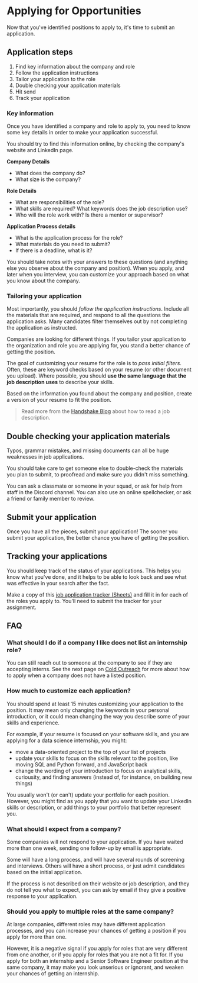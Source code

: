 # Applying for Opportunities

Now that you've identified positions to apply to, it's time to submit an application.

## Application steps

1. Find key information about the company and role
2. Follow the application instructions
3. Tailor your application to the role
4. Double checking your application materials
5. Hit send
6. Track your application

### Key information

Once you have identified a company and role to apply to, you need to know some key details in order to make your application successful.

You should try to find this information online, by checking the company's website and LinkedIn page.

**Company Details**

- What does the company do?
- What size is the company?

**Role Details**

- What are responsibilities of the role?
- What skills are required? What keywords does the job description use?
- Who will the role work with? Is there a mentor or supervisor?

**Application Process details**

- What is the application process for the role? 
- What materials do you need to submit?
- If there is a deadline, what is it? 

You should take notes with your answers to these questions (and anything else you observe about the company and position). When you apply, and later when you interview, you can customize your approach based on what you know about the company.

### Tailoring your application

Most importantly, you should *follow the application instructions*. Include all the materials that are required, and respond to all the questions the application asks. Many candidates filter themselves out by not completing the application as instructed.

Companies are looking for different things. If you tailor your application to the organization and role you are applying for, you stand a better chance of getting the position.

The goal of customizing your resume for the role is to _pass initial filters_. Often, these are keyword checks based on your resume (or other document you upload). Where possible, you should **use the same language that the job description uses** to describe your skills.

Based on the information you found about the company and position, create a version of your resume to fit the position.

> Read more from the [Handshake Blog](https://joinhandshake.com/blog/students/the-right-way-to-read-an-entry-level-job-description/) about how to read a job description.

## Double checking your application materials

Typos, grammar mistakes, and missing documents can all be huge weaknesses in job applications.

You should take care to get someone else to double-check the materials you plan to submit, to proofread and make sure you didn't miss something.

You can ask a classmate or someone in your squad, or ask for help from staff in the Discord channel. You can also use an online spellchecker, or ask a friend or family member to review.

## Submit your application

Once you have all the pieces, submit your application! The sooner you submit your application, the better chance you have of getting the position.

## Tracking your applications

You should keep track of the status of your applications. This helps you know what you've done, and it helps to be able to look back and see what was effective in your search after the fact.

Make a copy of this [job application tracker (Sheets)](https://docs.google.com/spreadsheets/d/1UyblPl26CxdMDx8M8SxoEP-lcgHRGfTXvdGacnkIHMw/copy) and fill it in for each of the roles you apply to. You'll need to submit the tracker for your assignment.

## FAQ

### What should I do if a company I like does not list an internship role?

You can still reach out to someone at the company to see if they are accepting interns. See the next page on [Cold Outreach](/lessons/applying/cold-outreach.md) for more about how to apply when a company does not have a listed position.

### How much to customize each application?

You should spend at least 15 minutes customizing your application to the position. It may mean only changing the keywords in your personal introduction, or it could mean changing the way you describe some of your skills and experience.

For example, if your resume is focused on your software skills, and you are applying for a data science internship, you might:
- move a data-oriented project to the top of your list of projects
- update your skills to focus on the skills relevant to the position, like moving SQL and Python forward, and JavaScript back
- change the wording of your introduction to focus on analytical skills, curiousity, and finding answers (instead of, for instance, on building new things)

You usually won't (or can't) update your portfolio for each position. However, you might find as you apply that you want to update your LinkedIn skills or description, or add things to your portfolio that better represent you.

### What should I expect from a company?

Some companies will not respond to your application. If you have waited more than one week, sending one follow-up by email is appropriate.

Some will have a long process, and will have several rounds of screening and interviews. Others will have a short process, or just admit candidates based on the initial application.

If the process is not described on their website or job description, and they do not tell you what to expect, you can ask by email if they give a positive response to your application.

### Should you apply to multiple roles at the same company?

At large companies, different roles may have different application processes, and you can increase your chances of getting a position if you apply for more than one.

However, it is a negative signal if you apply for roles that are very different from one another, or if you apply for roles that you are not a fit for. If you apply for both an internship and a Senior Software Engineer position at the same company, it may make you look unserious or ignorant, and weaken your chances of getting an internship.
